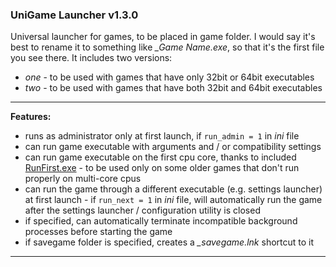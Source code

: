 ### UniGame Launcher v1.3.0

Universal launcher for games, to be placed in game folder. I would say it's best to rename it to something like *_Game Name.exe*, so that it's the first file you see there. It includes two versions:

- *one* - to be used with games that have only 32bit or 64bit executables
- *two* - to be used with games that have both 32bit and 64bit executables

------

**Features:**

- runs as administrator only at first launch, if `run_admin = 1` in *ini* file
- can run game executable with arguments and / or compatibility settings
- can run game executable on the first cpu core, thanks to included [RunFirst.exe](https://www.activeplus.com/products/runfirst) - to be used only on some older games that don't run properly on multi-core cpus
- can run the game through a different executable (e.g. settings launcher) at first launch - if `run_next = 1` in *ini* file, will automatically run the game after the settings launcher / configuration utility is closed
- if specified, can automatically terminate incompatible background processes before starting the game
- if savegame folder is specified, creates a *_savegame.lnk* shortcut to it

------

